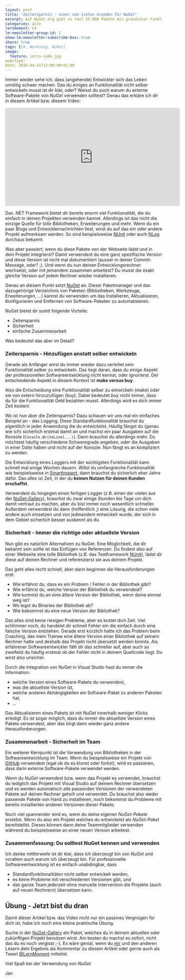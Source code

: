 ```yaml
---
layout: post
title: "Zeitersparnis - einer von vielen Gründen für NuGet"
excerpt: Auf NuGet.org gibt es fast 55.000 Pakete mit grandioser Funktionalität. Nutze Sie!
categories: alle
lernmoment: C#
lm-newsletter-group-id: 1
show-lm-newsletter-subscribe-box: true
share: true
tags: [C#, Werkzeug, NuGet]
image:
  feature: intro-code.jpg
modified:
date: 2016-04-21T13:00:00+01:00
---
```


Immer wieder sehe ich, dass (angehende) Entwickler sich das Leben unnötig schwer machen. Das du einiges an Funktionalität nicht selber entwickeln musst ist dir klar, oder? Weisst du auch warum du externe Software-Pakete von *NuGet* verwenden solltest? Genau das erkläre ich dir in diesem Artikel bzw. diesem Video:

<iframe width="560" height="315" src="https://www.youtube-nocookie.com/embed/WsvhwW2M7AY" frameborder="0" allow="encrypted-media" allowfullscreen></iframe>

Das .NET Framework bietet dir bereits enorm viel Funktionalität, die du einfach in deinen Projekten verwenden kannst. Allerdings ist das nicht die einzige Quelle für tolle Bibliotheken, Erweiterungen und mehr. Wenn du ein paar Blogs und Entwicklernachrichten liest, wirst du auf das ein oder andere Projekt aufmerksam werden. So sind beispielsweise <a href="http://www.nunit.org" target="_blank">NUnit</a> oder auch <a href="http://nlog-project.org" target="_blank">NLog</a> durchaus bekannt.

Was aber passiert, wenn du diese Pakete von der Webseite lädst und in dein Projekt integrierst? Damit verwendest du eine ganz spezifische Version und diese Version ist nicht mal dokumentiert (ausser in deiner Commit-Message, oder? ;). Und wenn du nun deinen Entwicklungsrechner wechselst, oder mit jemandem zusammen arbeitest? Du musst die exakt gleiche Version auf jedem Rechner wieder installieren.

Genau an diesem Punkt setzt <a href="http://www.nuget.org" target="_blank">NuGet</a> an. Dieser Paketmanager und das dazugehörige Verzeichnis von Paketen (Bibliotheken, Werkzeuge, Erweiterungen, ...) kannst du verwenden um das Installieren, Aktualisieren, Konfigurieren und Entfernen von Software-Paketen zu automatisieren.

NuGet bietet dir somit folgende Vorteile:

- Zeitersparnis
- Sicherheit
- einfache Zusammenarbeit

Was bedeutet das aber im Detail?

### Zeitersparnis - Hinzufügen anstatt selber entwickeln

Gerade als Anfänger wirst du immer wieder dazu verleitet sein Funktionalität selber zu entwickeln. Das liegt daran, dass du einige Aspekt der professionellen Softwareentwicklung nicht kennst, oder ignorierst. Der entscheidende Aspekt in diesem Kontext ist **make versus buy**.

Also die Entscheidung eine Funktionalität selber zu entwickeln (make) oder sie von extern hinzuzufügen (buy). Dabei bedeutet *buy* nicht immer, dass du für die Funktionalität Geld bezahlen musst. Allerdings wird es dich immer Zeit kosten!

Wo ist nun aber die Zeitersparnis? Dazu schauen wir uns mal ein einfaches Beispiel an - das Logging. Diese Standardfunktionalität brauchst du eigentlich in jeder Anwendung die du entwickelst. Häufig fängst du (genau wie ich) sicherlich erstmal damit an und machst ein paar Ausgaben auf die Konsole (`Console.WriteLine(...)`). Dann brauchst du allerdings mehr. Du möchtest häufig verschiedene Schweregrade angeben, oder die Ausgaben in einer Datei haben und nicht auf der Konsole. Nun fängt es an kompliziert zu werden.

Die Entwicklung eines Loggers mit der wichtigsten Funktionalität kann schnell mal einige Wochen dauern. Willst du umfangreiche Funktionalität wie beispielsweise in <a href="http://www.gurock.com/smartinspect/" target="_blank">SmartInspect</a>, dann brauchst du sicherlich eher Jahre dafür. Das alles ist Zeit, in der du **keinen Nutzen für deinen Kunden erschaffst**.

Verwendest du hingegen einen fertigen Logger (z.B. einen der vielen aus der <a href="https://www.nuget.org/packages?q=logging" target="_blank">NuGet-Gallery</a>), brauchst du zwar einige Stunden bis Tage um dich damit vertraut zu machen, aber du bist immer noch wesentlich schneller. Außerdem verwendest du dann (hoffentlich ;) eine Lösung, die schon viele andere auch einsetzen und von jedmandem entwickelt wurde, der sich in dem Gebiet sicherlich besser auskennt als du.

### Sicherheit - Immer die richtige oder aktuellste Version

Nun gibt es natürlich Alternativen zu NuGet. Eine Möglichkeit, die dir bekannt sein sollte ist das Einfügen von Referenzen. Du findest also auf einer Webseite eine tolle Bibliothek (z.B. das Testframework <a href="http://www.nunit.org" target="_blank">NUnit</a>), lädst dir diese auf deinen Rechner und referenzierst sie aus deinem Projekt.

Das geht alles recht schnell, aber dann beginnen die Herausforderungen erst:

- Wie erfährst du, dass es ein Problem / Fehler in der Bibliothek gibt?
- Wie erfährst du, welche Version der Bibliothek du verwendest?
- Wie kommst du an eine ältere Version der Bibliothek, wenn deine einmal weg ist?
- Wo legst du Binaries der Bibliothek ab?
- Wie bekommst du eine neue Version der Bibliothek?

Das alles sind keine riesigen Probleme, aber es kostet dich Zeit. Viel schlimmer noch, du handelst dir schnell Fehler ein die einfach durch eine falsche Version entstehen. Gerade erst kürzlich hatte ich das Problem beim Coaching, das mein Trainee eine ältere Version einer Bibliothek auf seinem Rechner hatte und deshalb das Projekt nicht übersetzt werden konnte. Als erfahrener Softwareentwickler fällt dir das schneller auf, aber auch so zweifelst du häufig erstmal ob der Fehler nicht in deinem Quellcode liegt. Du wirst also unsicher.

Durch die Integration von NuGet in Visual Studio hast du immer die Information: 

- welche Version eines Software-Pakets du verwendest, 
- was die aktuellste Version ist,
- welche anderen Abhängigkeiten ein Software-Paket zu anderen Paketen hat,
- ...

Das Aktualisieren eines Pakets ist mit NuGet innerhalb weniger Klicks erledigt. Es ist sogar möglich, dass du immer die aktuellste Version eines Pakets verwendest, aber das birgt dann wieder ganz andere Herausforderungen.

### Zusammenarbeit - Sicherheit im Team

Ein weiterer Kernpunkt ist die Verwendung von Bibliotheken in der Softwareentwicklung im Team. Wenn du beispielsweise ein Projekt von <a href="https://www.github.com" target="_blank">GitHub</a> verwendest (egal ob du es klonst oder forkst), wird es passieren, dass darin externe Software-Pakete verwendet werden.

Wenn du *NuGet* verwendest bzw. wenn das Projekt es verwendet, brauchst du lediglich das Projekt mit Visual Studio auf deinem Rechner übersetzen und es werden automatisch alle passenden Versionen der verwendeten Pakete auf deinen Rechner geholt und verwendet. Du brauchst also weder passende Pakete von Hand zu installieren, noch bekommst du Probleme mit bereits installierten anderen Versionen dieser Pakete.

Noch viel spannender wird es, wenn du deine eigenen *NuGet-Pakete* erstellst. Wenn du also ein Projekt welches du entwickelst als *NuGet-Paket* bereitstellst. Dieses können dann deine Teammitglieder verwenden während du beispielsweise an einer neuen Version arbeitest.

### Zusammenfassung: Du solltest NuGet kennen und verwenden

Ich denke mittlerweile ist dir klar, dass ich überzeugt bin von *NuGet* und vorallem auch warum ich überzeugt bin. Für professionelle Softwareentwicklung ist es einfach unabdingbar, dass 

- Standardfunktionalitäten nicht selber entwickelt werden,
- es keine Probleme mit verschiedenen Versionen gibt, und
- das ganze Team jederzeit ohne manuelle Intervention die Projekte (auch auf neuen Rechnern) übersetzen kann.

## Übung - Jetzt bist du dran

Damit dieser Artikel bzw. das Video nicht nur ein passives Vergnügen für dich ist, habe ich noch eine kleine praktische Übung.

Suche in der <a href="http://www.nuget.org" target="_blank">NuGet-Gallery</a> ein Paket, welches du in deinem aktuellen oder zukünftigen Projekt benutzen wirst. Am besten du machst es sofort, nicht das du es noch vergisst ;-). 
Es wäre genial, wenn du [mir](mailto:jan@lernmoment.de) und den anderen Lesern dein Ergebnis als Kommentar zu diesem Artikel oder gerne auch als Tweet [@LernMoment](https://twitter.com/LernMoment) mitteilst.

Viel Spaß bei der Verwendung von *NuGet*

Jan
